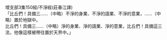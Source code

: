 增支部3集150經/不淨經(莊春江譯)  
「比丘們！具備三……（中略）不淨的身業、不淨的語業、不淨的意業，……（中略）置於地獄中。  
比丘們！具備三……（中略）淨的身業、淨的語業、淨的意業，比丘們！具備這三法，他像這樣被帶往置於天界中。」  
  
  
